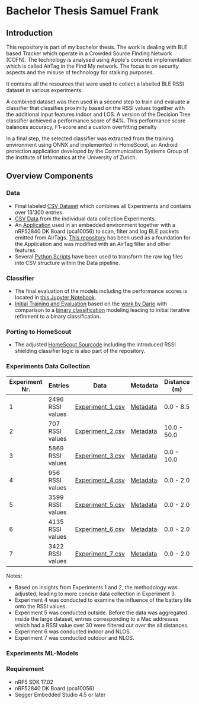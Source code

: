 # Bachelor Thesis Samuel Frank

## Introduction

This repository is part of my bachelor thesis. The work is dealing with BLE based Tracker which operate in a Crowded Source Finding Network (COFN). The technology is analysed using Apple's concrete implementation which is called AirTag in the Find My network. The focus is on security aspects and the misuse of technology for stalking purposes. 

It contains all the resources that were used to collect a labelled BLE RSSI dataset in various experiments. 

A combined dataset was then used in a second step to train and evaluate a classifier that classifies proximity based on the RSSI values together with the additional input features indoor and LOS. A version of the Decision Tree classifier achieved a performance score of 84%. This performance score balances accuracy, F1-score and a custom overfitting penalty 

In a final step, the selected classifier was extracted from the training environment using ONNX and implemented in HomeScout, an Android protection application developed by the Communication Systems Group of the Institute of Informatics at the University of Zurich. 


## Overview Components

### **Data** 
- Final labeled [CSV Dataset](Experiments/Results/Data_CSV/Combined_Data/combined_data.csv) which combines all Experiments and contains over 13'300 entries. 
- [CSV Data](Experiments/Results/Data_CSV) from the individual data collection Experiments.
- An [Application](ble_app_uart_adv_scan/main.c) used in an embedded environment together with a nRF52840 DK Board (pca10056) to scan, filter and log BLE packets emitted from AirTags.
 [This repository](https://github.com/jimmywong2003/nrf5-ble-scan-filter-example) has been used as a foundation for the Application and was modified with an AirTag filter and other features.
- Several [Python Scripts](Experiments/Evaluation/Conversion_Skripts) have been used to transform the raw log files into CSV structure within the Data pipeline.

### **Classifier**  
- The final evaluation of the models including the performance scores is located in [this Jupyter Notebook](ML_Analysis/This_Work/Final_Evaluation/ML_Analysis_BA.ipynb). 
- [Initial Training and Evaluation](ML_Analysis/Darios_Notebook/Experiment_3/ML_Analysis_Experiment3.ipynb) based on the [work by Dario](https://github.com/dariomonopoli-dev/Bachelor_thesis_code) with comparison to a [binary classification](ML_Analysis/Darios_Notebook/Experiment_3/Binary_Bins/ML_Analysis_Experiment3_BinaryBins_Smoothend.ipynb) modeling leading to initial iterative refinment to a binary classification. 

### Porting to HomeScout

- The adjusted [HomeScout Sourcode](HomeScout) including the introduced RSSI shielding classifier logic is also part of the repository. 

### Experiments Data Collection

| Experiment Nr. | Entries             | Data                                      | Metadata                                   | Distance (m)                        |
|----------------|---------------------|-------------------------------------------|--------------------------------------------|-------------------------------------|
| 1              | 2496 RSSI values     | [Experiment_1.csv](Experiments/Results/Data_CSV/Experiment_1.csv) | [Metadata](Experiments/Results/Overview_Data/Experiment_1_and_2.csv)  | 0.0 - 8.5                          |
| 2              | 707 RSSI values      | [Experiment_2.csv](Experiments/Results/Data_CSV/Experiment_2.csv) | [Metadata](Experiments/Results/Overview_Data/Experiment_1_and_2.csv)   | 10.0 - 50.0                         |
| 3              | 5869 RSSI values     | [Experiment_3.csv](Experiments/Results/Data_CSV/Experiment_3.csv) | [Metadata](Experiments/Results/Overview_Data/Experiment_3.csv)   | 0.0 - 10.0                         |
| 4              | 956 RSSI values     | [Experiment_4.csv](Experiments/Results/Data_CSV/Experiment_4.csv) | [Metadata](Experiments/Results/Overview_Data/Experiment_4.csv)   | 0.0 - 2.0                         |
| 5              | 3599 RSSI values     | [Experiment_5.csv](Experiments/Results/Data_CSV/Experiment_5.csv) | [Metadata](Experiments/Results/Overview_Data/Experiment_4.csv)   | 0.0 - 2.0                         |
| 6              | 4135 RSSI values     | [Experiment_6.csv](Experiments/Results/Data_CSV/Experiment_6.csv) | [Metadata](Experiments/Results/Overview_Data/Experiment_6.csv)   | 0.0 - 2.0                         |
| 7              | 3422 RSSI values     | [Experiment_7.csv](Experiments/Results/Data_CSV/Experiment_7.csv) | [Metadata](Experiments/Results/Overview_Data/Experiment_7.csv)   | 0.0 - 2.0                         |



Notes: 
- Based on insights from Experiments 1 and 2, the methodology was adjusted, leading to more concise data collection in Experiment 3.
- Experiment 4 was conducted to examine the influence of the battery life onto the RSSI values.
- Experiment 5 was conducted outside. Before the data was aggregated inside the large dataset, entries corresponding to a Mac addresses which had a RSSI value over 30 were filtered out over the all distances.
- Experiment 6 was conducted indoor and NLOS.  
- Experiment 7 was conducted outdoor and NLOS.  

 

### Experiments ML-Models 
       

### Requirement
* nRF5 SDK 17.02
* nRF52840 DK Board (pca10056)
* Segger Embedded Studio 4.5 or later

